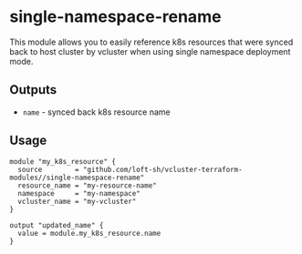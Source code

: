 # single-namespace-rename

This module allows you to easily reference k8s resources that were synced back to host cluster by vcluster when using single namespace deployment mode.

## Outputs

- `name` - synced back k8s resource name

## Usage

```hcl
module "my_k8s_resource" {
  source        = "github.com/loft-sh/vcluster-terraform-modules//single-namespace-rename"
  resource_name = "my-resource-name"
  namespace     = "my-namespace"
  vcluster_name = "my-vcluster"
}

output "updated_name" {
  value = module.my_k8s_resource.name
}
```
